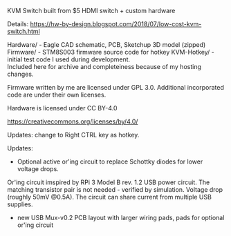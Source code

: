 KVM Switch
built from $5 HDMI switch + custom hardware

Details: https://hw-by-design.blogspot.com/2018/07/low-cost-kvm-switch.html

Hardware/ - Eagle CAD schematic, PCB, Sketchup 3D model (zipped)
Firmware/ - STM8S003 firmware source code for hotkey
KVM-Hotkey/ - initial test code I used during development.  
Included here for archive and completeiness because of my hosting changes.

Firmware written by me are licensed under GPL 3.0. 
Additional incorporated code are under their own licenses.

Hardware is licensed under CC BY-4.0

https://creativecommons.org/licenses/by/4.0/

Updates: change to Right CTRL key as hotkey.

Updates:

- Optional active or'ing circuit to replace Schottky diodes for lower voltage drops.

Or'ing circuit imspired by RPi 3 Model B rev. 1.2 USB power circuit. The matching transistor pair is
not needed - verified by simulation.  Voltage drop (roughly 50mV @0.5A). The circuit can share current
from multiple USB supplies.

- new USB Mux-v0.2 PCB layout with larger wiring pads, pads for optional or'ing circuit

